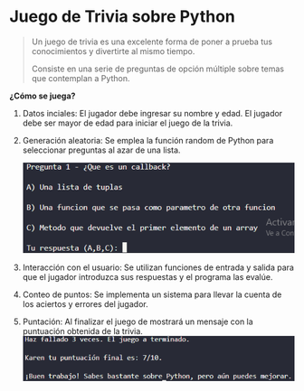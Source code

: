 # Juego de Trivia sobre Python
> Un juego de trivia es una excelente forma de poner a prueba tus conocimientos y divertirte al mismo tiempo.
> 
> Consiste en una serie de preguntas de opción múltiple sobre temas que contemplan a Python.

**¿Cómo se juega?**
1. Datos inciales: El jugador debe ingresar su nombre y edad. El jugador debe ser mayor de edad para iniciar el juego de la trivia.
2. Generación aleatoria: Se emplea la función random de Python para seleccionar preguntas al azar de una lista.
   
   <img src="https://github.com/kprieto/Python/blob/main/imagenes/pregunta.png" alt="Pregunta Ejemplo" >
   
4. Interacción con el usuario: Se utilizan funciones de entrada y salida para que el jugador introduzca sus respuestas y el programa las evalúe.
5. Conteo de puntos: Se implementa un sistema para llevar la cuenta de los aciertos y errores del jugador.
6. Puntación: Al finalizar el juego de mostrará un mensaje con la puntuación obtenida de la trivia.
   <img src="https://github.com/kprieto/Python/blob/main/imagenes/resultado.png" alt="Puntuación" >

